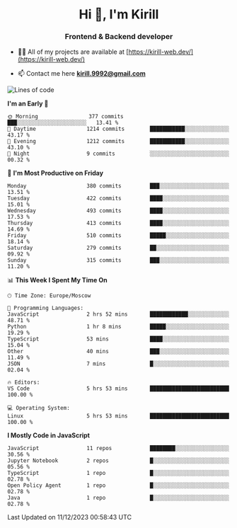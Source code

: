 <h1 align="center">Hi 👋, I'm Kirill</h1>
<h3 align="center">Frontend & Backend developer</h3>

- 👨‍💻 All of my projects are available at [https://kirill-web.dev/](https://kirill-web.dev/)

- 📫 Contact me here **kirill.9992@gmail.com**











<!--START_SECTION:waka-->
![Lines of code](https://img.shields.io/badge/From%20Hello%20World%20I%27ve%20Written-4.4%20million%20lines%20of%20code-blue)

**I'm an Early 🐤** 

```text
🌞 Morning                377 commits         ███░░░░░░░░░░░░░░░░░░░░░░   13.41 % 
🌆 Daytime                1214 commits        ███████████░░░░░░░░░░░░░░   43.17 % 
🌃 Evening                1212 commits        ███████████░░░░░░░░░░░░░░   43.10 % 
🌙 Night                  9 commits           ░░░░░░░░░░░░░░░░░░░░░░░░░   00.32 % 
```
📅 **I'm Most Productive on Friday** 

```text
Monday                   380 commits         ███░░░░░░░░░░░░░░░░░░░░░░   13.51 % 
Tuesday                  422 commits         ████░░░░░░░░░░░░░░░░░░░░░   15.01 % 
Wednesday                493 commits         ████░░░░░░░░░░░░░░░░░░░░░   17.53 % 
Thursday                 413 commits         ████░░░░░░░░░░░░░░░░░░░░░   14.69 % 
Friday                   510 commits         █████░░░░░░░░░░░░░░░░░░░░   18.14 % 
Saturday                 279 commits         ██░░░░░░░░░░░░░░░░░░░░░░░   09.92 % 
Sunday                   315 commits         ███░░░░░░░░░░░░░░░░░░░░░░   11.20 % 
```


📊 **This Week I Spent My Time On** 

```text
🕑︎ Time Zone: Europe/Moscow

💬 Programming Languages: 
JavaScript               2 hrs 52 mins       ████████████░░░░░░░░░░░░░   48.71 % 
Python                   1 hr 8 mins         █████░░░░░░░░░░░░░░░░░░░░   19.29 % 
TypeScript               53 mins             ████░░░░░░░░░░░░░░░░░░░░░   15.04 % 
Other                    40 mins             ███░░░░░░░░░░░░░░░░░░░░░░   11.49 % 
JSON                     7 mins              █░░░░░░░░░░░░░░░░░░░░░░░░   02.04 % 

🔥 Editors: 
VS Code                  5 hrs 53 mins       █████████████████████████   100.00 % 

💻 Operating System: 
Linux                    5 hrs 53 mins       █████████████████████████   100.00 % 
```

**I Mostly Code in JavaScript** 

```text
JavaScript               11 repos            ████████░░░░░░░░░░░░░░░░░   30.56 % 
Jupyter Notebook         2 repos             █░░░░░░░░░░░░░░░░░░░░░░░░   05.56 % 
TypeScript               1 repo              █░░░░░░░░░░░░░░░░░░░░░░░░   02.78 % 
Open Policy Agent        1 repo              █░░░░░░░░░░░░░░░░░░░░░░░░   02.78 % 
Java                     1 repo              █░░░░░░░░░░░░░░░░░░░░░░░░   02.78 % 
```




 Last Updated on 11/12/2023 00:58:43 UTC
<!--END_SECTION:waka-->
